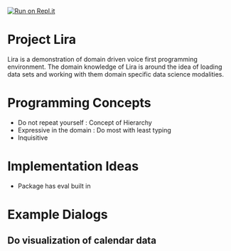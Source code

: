 [![Run on Repl.it](https://repl.it/badge/github/vaibhavb/projectlira)](https://repl.it/github/vaibhavb/projectlira)

# Project Lira
Lira is a demonstration of domain driven voice first programming environment. The domain knowledge of Lira is around the idea of loading data sets and working with them domain specific data science modalities.

# Programming Concepts
- Do not repeat yourself : Concept of Hierarchy
- Expressive in the domain : Do most with least typing
- Inquisitive

# Implementation Ideas
- Package has eval built in

# Example Dialogs
## Do visualization of calendar data
